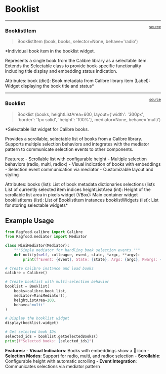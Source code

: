 # Booklist


<!-- WARNING: THIS FILE WAS AUTOGENERATED! DO NOT EDIT! -->

------------------------------------------------------------------------

<a
href="https://github.com/frankausberlin/Ragfood/blob/main/Ragfood/booklist.py#L16"
target="_blank" style="float:right; font-size:smaller">source</a>

### BooklistItem

>  BooklistItem (book, books, selector=None, behave='radio')

\*Individual book item in the booklist widget.

Represents a single book from the Calibre library as a selectable item.
Extends the Selectable class to provide book-specific functionality
including title display and embedding status indication.

Attributes: book (dict): Book metadata from Calibre library item
(Label): Widget displaying the book title and status\*

------------------------------------------------------------------------

<a
href="https://github.com/frankausberlin/Ragfood/blob/main/Ragfood/booklist.py#L76"
target="_blank" style="float:right; font-size:smaller">source</a>

### Booklist

>  Booklist (books, heightListArea=600, layout={'width': '300px', 'border':
>                '1px solid', 'height': '100%'}, mediator=None, behave='multi')

\*Selectable list widget for Calibre books.

Provides a scrollable, selectable list of books from a Calibre library.
Supports multiple selection behaviors and integrates with the mediator
pattern to communicate selection events to other components.

Features: - Scrollable list with configurable height - Multiple
selection behaviors (radio, multi, radiox) - Visual indication of books
with embeddings - Selection event communication via mediator -
Customizable layout and styling

Attributes: books (list): List of book metadata dictionaries selections
(list): List of currently selected item indices heightListArea (int):
Height of the scrollable list area in pixels widget (VBox): Main
container widget booklistItems (list): List of BooklistItem instances
booklistWidgets (list): List for storing selectable widgets\*

## Example Usage

``` python
from Ragfood.calibre import Calibre
from Ragfood.mediator import Mediator

class MiniMediator(Mediator):
    """Simple mediator for handling book selection events."""
    def notify(self, colleague, event, state, *argc, **argv):
        print(f"Event: {event}, State: {state}, Args: {argc}, Kwargs: {argv}")

# Create Calibre instance and load books
calibre = Calibre()

# Create booklist with multi-selection behavior
booklist = Booklist(
    books=calibre.book_list, 
    mediator=MiniMediator(), 
    heightListArea=200,
    behave='multi'
)

# Display the booklist widget
display(booklist.widget)

# Get selected book IDs
selected_ids = booklist.getSelectedBooks()
print(f"Selected books: {selected_ids}")
```

**Features:** - **Visual Indicators**: Books with embeddings show a 📜
icon - **Selection Modes**: Support for radio, multi, and radiox
selection - **Scrollable**: Configurable height with automatic
scrolling - **Event Integration**: Communicates selections via mediator
pattern
